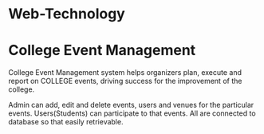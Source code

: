# Web-Technology

# College Event Management

College Event Management system helps organizers plan, execute and report on COLLEGE events,
driving success for the improvement of the college. 

Admin can add, edit and delete events, users and venues for the particular events. 
Users(Students) can participate to that events. 
All are connected to database so that easily retrievable.
